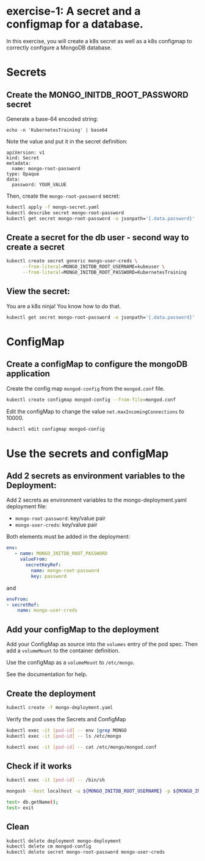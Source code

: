 # exercise-1: A secret and a configmap for a database.

In this exercise, you will create a k8s secret as well as a k8s configmap to correctly configure a MongoDB database.

# Secrets

## Create the MONGO_INITDB_ROOT_PASSWORD secret

Generate a base-64 encoded string:
```
echo -n 'KubernetesTraining' | base64
```

Note the value and put it in the secret definition:
```
apiVersion: v1
kind: Secret
metadata:
  name: mongo-root-password 
type: Opaque
data:
  password: YOUR_VALUE
```

Then, create the `mongo-root-password` secret:

```sh
kubectl apply -f mongo-secret.yaml
kubectl describe secret mongo-root-password
kubectl get secret mongo-root-password -o jsonpath='{.data.password}' | base64 -d
```

## Create a secret for the db user - second way to create a secret

```sh
kubectl create secret generic mongo-user-creds \
      --from-literal=MONGO_INITDB_ROOT_USERNAME=kubeuser \
      --from-literal=MONGO_INITDB_ROOT_PASSWORD=KubernetesTraining
```

## View the secret:

You are a k8s ninja!
You know how to do that.

```sh
kubectl get secret mongo-root-password -o jsonpath='{.data.password}' | base64 -d
```

# ConfigMap

## Create a configMap to configure the mongoDB application

Create the config map `mongod-config` from the `mongod.conf` file.
```sh
kubectl create configmap mongod-config --from-file=mongod.conf
```

Edit the configMap to change the value `net.maxIncomingConnections` to 10000.

```sh
kubectl edit configmap mongod-config
```

# Use the secrets and configMap

## Add 2 secrets as environment variables to the Deployment:

Add 2 secrets as environment variables to the <walkthrough-editor-open-file filePath="mongo-deployment.yaml">mongo-deployment.yaml</walkthrough-editor-open-file> deployment file:

* `mongo-root-password`: key/value pair
* `mongo-user-creds`: key/value pair

Both elements must be added in the deployment:

```yaml
env:
   - name: MONGO_INITDB_ROOT_PASSWORD
     valueFrom:
       secretKeyRef:
         name: mongo-root-password
         key: password
```

and

```yaml
envFrom:
- secretRef:
    name: mongo-user-creds
```

## Add your configMap to the deployment

Add your ConfigMap as source into the `volumes` entry of the pod spec. Then add a `volumeMount` to the container definition.

Use the configMap as a `volumeMount` to `/etc/mongo`.

See the documentation for help.

## Create the deployment

```sh
kubectl create -f mongo-deployment.yaml
```

Verify the pod uses the Secrets and ConfigMap

```sh
kubectl exec -it [pod-id] -- env |grep MONGO
kubectl exec -it [pod-id] -- ls /etc/mongo

kubectl exec -it [pod-id] -- cat /etc/mongo/mongod.conf
```

## Check if it works

```sh
kubectl exec -it [pod-id] -- /bin/sh

mongosh --host localhost -u ${MONGO_INITDB_ROOT_USERNAME} -p ${MONGO_INITDB_ROOT_PASSWORD}

test> db.getName();
test> exit

```

## Clean

```sh
kubectl delete deployment mongo-deployment
kubectl delete cm mongod-config
kubectl delete secret mongo-root-password mongo-user-creds
```




